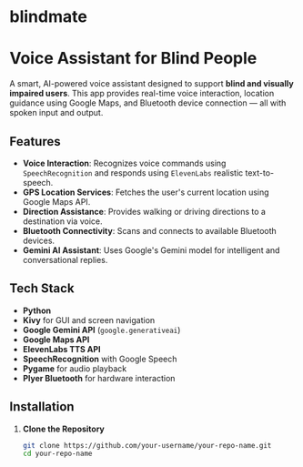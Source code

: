 # blindmate

# Voice Assistant for Blind People 

A smart, AI-powered voice assistant designed to support **blind and visually impaired users**. This app provides real-time voice interaction, location guidance using Google Maps, and Bluetooth device connection — all with spoken input and output.

##  Features

-  **Voice Interaction**: Recognizes voice commands using `SpeechRecognition` and responds using `ElevenLabs` realistic text-to-speech.
-  **GPS Location Services**: Fetches the user's current location using Google Maps API.
-  **Direction Assistance**: Provides walking or driving directions to a destination via voice.
-  **Bluetooth Connectivity**: Scans and connects to available Bluetooth devices.
-  **Gemini AI Assistant**: Uses Google's Gemini model for intelligent and conversational replies.

##  Tech Stack

- **Python**
- **Kivy** for GUI and screen navigation
- **Google Gemini API** (`google.generativeai`)
- **Google Maps API**
- **ElevenLabs TTS API**
- **SpeechRecognition** with Google Speech
- **Pygame** for audio playback
- **Plyer Bluetooth** for hardware interaction

##  Installation

1. **Clone the Repository**
   ```bash
   git clone https://github.com/your-username/your-repo-name.git
   cd your-repo-name
   